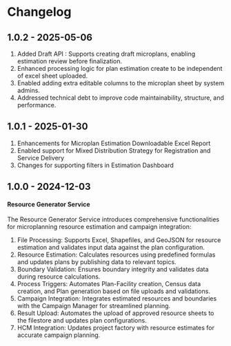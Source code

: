 # Changelog

## 1.0.2 - 2025-05-06
1. Added Draft API : Supports creating draft microplans, enabling estimation review before finalization.
2. Enhanced processing logic for plan estimation create to be independent of excel sheet uploaded.
3. Enabled adding extra editable columns to the microplan sheet by system admins.
4. Addressed technical debt to improve code maintainability, structure, and performance.

## 1.0.1 - 2025-01-30
1. Enhancements for Microplan Estimation Downloadable Excel Report
2. Enabled support for Mixed Distribution Strategy for Registration and Service Delivery
3. Changes for supporting filters in Estimation Dashboard

## 1.0.0 - 2024-12-03
#### Resource Generator Service
The Resource Generator Service introduces comprehensive functionalities for microplanning resource estimation and campaign integration:

1. File Processing: Supports Excel, Shapefiles, and GeoJSON for resource estimation and validates input data against the plan configuration.
2. Resource Estimation: Calculates resources using predefined formulas and updates plans by publishing data to relevant topics.
3. Boundary Validation: Ensures boundary integrity and validates data during resource calculations.
4. Process Triggers: Automates Plan-Facility creation, Census data creation, and Plan generation based on file uploads and validations.
5. Campaign Integration: Integrates estimated resources and boundaries with the Campaign Manager for streamlined planning.
6. Result Upload: Automates the upload of approved resource sheets to the filestore and updates plan configurations.
7. HCM Integration: Updates project factory with resource estimates for accurate campaign planning.